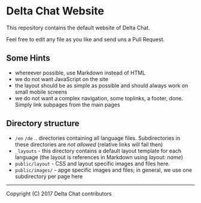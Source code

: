 Delta Chat Website
================================================================================

This repository contains the default website of Delta Chat.

Feel free to edit any file as you like and send uns a Pull Request.

Some Hints
--------------------------------------------------------------------------------

- whereever possible, use Markdown instead of HTML
- we do not want JavaScript on the site
- the layout should be as simple as possible and should always work on small mobile screens
- we do not want a complex navigation, some toplinks, a footer, done. Simply link subpages from the main pages

Directory structure
--------------------------------------------------------------------------------

- `/en` `/de` .. directories containing all language files. Subdirectories in these directories are _not allowed_ (relative links will fail then)
- `_layouts` - this directory contains a default layout template for each language (the layout is references in Markdown using _layout: name_)
- `public/layout` - CSS and layout specific images and files here.
- `public/images/` - apge specific images and files; in general, we use one subdirectory per page here

---

Copyright (C) 2017 Delta Chat contributors
